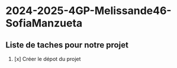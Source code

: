 # 2024-2025-4GP-Melissande46-SofiaManzueta

## Liste de taches pour notre projet 
1. [x] Créer le dépot du projet 